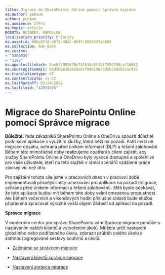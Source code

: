 ```yaml
---
title: Migrace do SharePointu Online pomocí Správce migrace
ms.author: pebaum
author: pebaum
ms.audience: ITPro
ms.topic: article
ROBOTS: NOINDEX, NOFOLLOW
localization_priority: Priority
ms.assetid: 686e8f18-b871-4dd2-864f-8562947ab583
ms.collection: Adm_O365
ms.custom:
- "5300030"
- "3192"
ms.openlocfilehash: 5aebf7903670e74f616c8f151749d760caf1d642
ms.sourcegitcommit: b0d5b68366028abcf08610672d5bc9d3b25ac433
ms.translationtype: HT
ms.contentlocale: cs-CZ
ms.lasthandoff: 03/24/2020
ms.locfileid: "42931976"
---
```

# <a name="migrating-to-sharepoint-online-via-migration-manager"></a>Migrace do SharePointu Online pomocí Správce migrace

**Důležité:** řada zákazníků SharePointu Online a OneDrivu spouští důležité podnikové aplikace s využitím služby, která běží na pozadí. Patří mezi ně migrace obsahu, ochrana před únikem informací (DLP) a řešení zálohování. Během této mimořádné doby realizujeme opatření s cílem zajistit, aby služby SharePointu Online a OneDrivu byly vysoce dostupné a spolehlivé pro vaše uživatele, kteří na této službě v rámci scénářů vzdálené práce závisejí víc než dřív.

Pro zajištění tohoto cíle jsme v pracovních dnech v pracovní době implementovali přísnější limity omezování pro aplikace na pozadí (migrace, ochrana před únikem informací a řešení zálohování). Měli byste očekávat, že tyto aplikace budou mít během této doby velmi omezenou propustnost. Ale během večerních a víkendových hodin příslušné oblasti bude služba připravená zpracovat výrazně vyšší objem žádostí od aplikací na pozadí.

**Správce migrace**

V moderním centru pro správu SharePointu vám Správce migrace pomůže s nastavením vašich klientů a vytvořením úkolů. Můžete určit nastavení globálního nebo podřízeného úkolu, zobrazit průběh celého úkolu a stáhnout agregované sestavy souhrnů a úkolů.

- [Začínáme se správcem migrace](https://docs.microsoft.com/sharepointmigration/mm-get-started)

- [Nastavení klientů správce migrace](https://docs.microsoft.com/sharepointmigration/mm-setup-clients)

- [Nastavení správce migrace](https://docs.microsoft.com/sharepointmigration/mm-settings)
